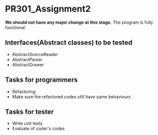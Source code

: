 # PR301_Assignment2
**We should not have any major change at this stage.**
The program is fully functional 

## Interfaces(Abstract classes) to be tested
* AbstractSourceReader
* AbstractParser
* AbstractDrawer

## Tasks for programmers
- Refactoring
- Make sure the refactored codes still have same behaviours

## Tasks for tester
- Write unit tests
- Evaluate of coder's codes